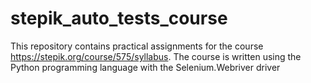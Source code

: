 # stepik_auto_tests_course
This repository contains practical assignments for the course https://stepik.org/course/575/syllabus. 
The course is written using the Python programming language with the Selenium.Webriver driver
